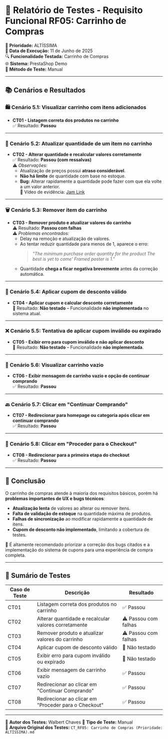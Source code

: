 # 🛒 Relatório de Testes - Requisito Funcional RF05: Carrinho de Compras

📌 **Prioridade:** ALTÍSSIMA  
📅 **Data de Execução:** 11 de Junho de 2025  
🔍 **Funcionalidade Testada:** Carrinho de Compras  
🌐 **Sistema:** PrestaShop Demo  
🔧 **Método de Teste:** Manual  

---

## 📚 Cenários e Resultados

### 🛍️ Cenário 5.1: Visualizar carrinho com itens adicionados
- **CT01 - Listagem correta dos produtos no carrinho**  
  ✅ Resultado: **Passou**

---

### 🔄 Cenário 5.2: Atualizar quantidade de um item no carrinho
- **CT02 - Alterar quantidade e recalcular valores corretamente**  
  ✅ Resultado: **Passou (com ressalvas)**  
  ⚠️ *Observações:*  
  - Atualização de preços possui **atraso considerável**.  
  - **Não há limite** de quantidade com base no estoque.  
  - **Bug:** Alterar rapidamente a quantidade pode fazer com que ela volte a um valor anterior.  
  🎥 Vídeo de evidência: [Jam Link](https://jam.dev/c/7237e2ee-975b-44b9-9bd7-120ed07dac2f)

---

### 🗑️ Cenário 5.3: Remover item do carrinho
- **CT03 - Remover produto e atualizar valores do carrinho**  
  ⚠️ Resultado: **Passou com falhas**  
  ⚠️ *Problemas encontrados:*  
  - Delay na remoção e atualização de valores.  
  - Ao tentar reduzir quantidade para menos de 1, aparece o erro:  
    > *"The minimum purchase order quantity for the product The best is yet to come' Framed poster is 1."*  
  - Quantidade **chega a ficar negativa brevemente** antes da correção automática.

---

### 💸 Cenário 5.4: Aplicar cupom de desconto válido
- **CT04 - Aplicar cupom e calcular desconto corretamente**  
  🚫 Resultado: **Não testado** – Funcionalidade **não implementada** no sistema atual.

---

### ❌ Cenário 5.5: Tentativa de aplicar cupom inválido ou expirado
- **CT05 - Exibir erro para cupom inválido e não aplicar desconto**  
  🚫 Resultado: **Não testado** – Funcionalidade **não implementada**.

---

### 🧺 Cenário 5.6: Visualizar carrinho vazio
- **CT06 - Exibir mensagem de carrinho vazio e opção de continuar comprando**  
  ✅ Resultado: **Passou**

---

### 🔙 Cenário 5.7: Clicar em "Continuar Comprando"
- **CT07 - Redirecionar para homepage ou categoria após clicar em continuar comprando**  
  ✅ Resultado: **Passou**

---

### 🧾 Cenário 5.8: Clicar em "Proceder para o Checkout"
- **CT08 - Redirecionar para a primeira etapa do checkout**  
  ✅ Resultado: **Passou**

---

## 📌 Conclusão

O carrinho de compras atende à maioria dos requisitos básicos, porém há **problemas importantes de UX e bugs técnicos**:

- **Atualização lenta** de valores ao alterar ou remover itens.
- **Falta de validação de estoque** na quantidade máxima de produtos.
- **Falhas de sincronização** ao modificar rapidamente a quantidade de itens.
- **Cupom de desconto não implementado**, limitando a cobertura de testes.

🔧 É altamente recomendado priorizar a correção dos bugs citados e a implementação do sistema de cupons para uma experiência de compra completa.

---

## 🧾 Sumário de Testes

| Caso de Teste | Descrição                                                             | Resultado         |
|---------------|-----------------------------------------------------------------------|-------------------|
| CT01          | Listagem correta dos produtos no carrinho                             | ✅ Passou          |
| CT02          | Alterar quantidade e recalcular valores corretamente                  | ⚠️ Passou com falhas |
| CT03          | Remover produto e atualizar valores do carrinho                       | ⚠️ Passou com falhas |
| CT04          | Aplicar cupom de desconto válido                                      | 🚫 Não testado     |
| CT05          | Exibir erro para cupom inválido ou expirado                           | 🚫 Não testado     |
| CT06          | Exibir mensagem de carrinho vazio                                     | ✅ Passou          |
| CT07          | Redirecionar ao clicar em "Continuar Comprando"                      | ✅ Passou          |
| CT08          | Redirecionar ao clicar em "Proceder para o Checkout"                 | ✅ Passou          |

---

👤 **Autor dos Testes:** Walbert Chaves
🧪 **Tipo de Teste:** Manual  
📂 **Arquivo Original dos Testes:** `CT_RF05: Carrinho de Compras (Prioridade: ALTÍSSIMA).md`
